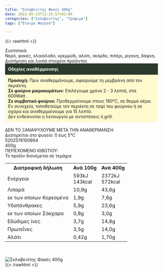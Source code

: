 ```yaml
---
title: "Σκλαβενίτης Φακές 400g"
date: 2022-05-23T11:25:57+03:00
categories: ["Σκλαβενίτης", "Τρόφιμα"]
tags: ["Έτοιμα Φαγητά"]

---
```

{{< rawhtml >}}

<div class="sload473"><div class="product"><div id="sistatika">Συστατικά:</div><div class="alltext">Νερό, φακές, ελαιόλαδο, κρεμμύδι, αλάτι, σκόρδο, πιπέρι, ρίγανη, δάφνη.</div><div id="loipa">Διατήρηση και λοιπά στοιχεία προϊόντος</div><div class="alltext"><div style="background:#2b3a2d;padding:10px;color:#fff"><b>Οδηγίες αναθέρμανσης</b></div><div style="background:#ffface;padding:10px;"><b>Προσοχή:</b> Πριν αναθερμάνουμε, αφαιρούμε τη μεμβράνη από τον περιέκτη.<br><b>Σε φούρνο μικροκυμάτων:</b> Επιλέγουμε χρόνο 2 - 3 λεπτά, στα 600Watt.<br><b>Σε συμβατικό φούρνο:</b> Προθερμαίνουμε στους 180°C, σε θερμό αέρα. Εν συνεχεία, τοποθετούμε τον περιέκτη σε ταψί του φούρνου ή σε σχάρα και αναθερμαίνουμε για 15 λεπτά.<br>Δεν ενδείκνυται η λειτουργία με αντιστάσεις ή grill.</div><br>ΔΕΝ ΤΟ ΞΑΝΑΨΥΧΟΥΜΕ ΜΕΤΑ ΤΗΝ ΑΝΑΘΕΡΜΑΝΣΗ.<br>Διατηρείται στο ψυγείο: 0 έως 5°C<br></div><div id="barcode"><div id="barimage1"></div><span id="bartext">5202576100664</span></div><div id="varos"><div id="varosimage1"></div><span id="varostext">400g</span></div><div id="kivotio">ΠΕΡΙΕΧΟΜΕΝΟ ΚΙΒΩΤΙΟΥ:<br>Το προϊόν διανέμεται σε τεμάχια</div><div class="tabout"><table id="diatable"><tbody><tr><th>Διατροφική δήλωση</th><th>Ανά 100g</th><th>Ανά 400g</th></tr><tr><td class="texr2">Ενέργεια</td><td class="texr">593kJ<br>143kcal</td><td class="texr">2372kJ<br>572kcal</td></tr><tr><td class="texr2">Λιπαρά</td><td class="texr">10,9g</td><td class="texr">43,6g</td></tr><tr><td class="gray">εκ των οποίων Κορεσµένα</td><td class="gray2">1,9g</td><td class="gray2">7,6g</td></tr><tr><td class="texr2">Yδατάνθρακες</td><td class="texr">5,9g</td><td class="texr">23,6g</td></tr><tr><td class="gray">εκ των οποίων Σάκχαρα</td><td class="gray2">0,8g</td><td class="gray2">3,0g</td></tr><tr><td class="texr2">Eδώδιμες ίνες</td><td class="texr">3,7g</td><td class="texr">14,8g</td></tr><tr><td class="texr2">Πρωτεΐνες</td><td class="texr">3,5g</td><td class="texr">14,0g</td></tr><tr><td class="texr2">Αλάτι</td><td class="texr">0,42g</td><td class="texr">1,70g</td></tr></tbody></table></div><br><br><div class="pimg"><img alt="Σκλαβενίτης Φακές 400g" title="Σκλαβενίτης Φακές 400g" src="/media/images/sklavenitis-fakes-400g.jpg"></div></div></div>
{{< /rawhtml >}}


